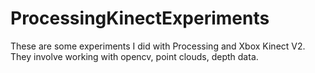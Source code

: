 # ProcessingKinectExperiments

These are some experiments I did with Processing and Xbox Kinect V2. They involve working with opencv, point clouds, depth data.
